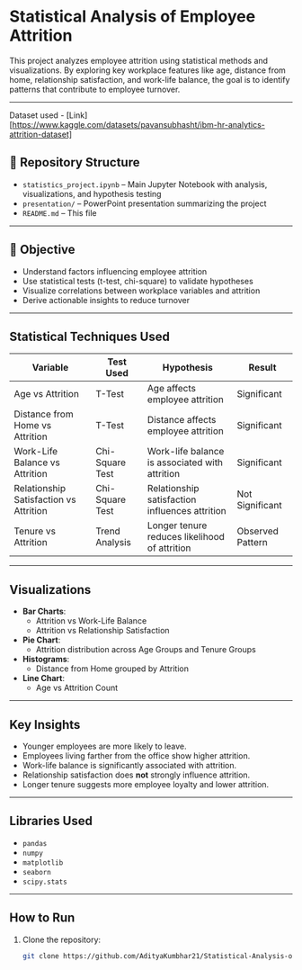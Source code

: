 # Statistical Analysis of Employee Attrition

This project analyzes employee attrition using statistical methods and visualizations. By exploring key workplace features like age, distance from home, relationship satisfaction, and work-life balance, the goal is to identify patterns that contribute to employee turnover.

---
Dataset used - [Link][https://www.kaggle.com/datasets/pavansubhasht/ibm-hr-analytics-attrition-dataset]

## 📁 Repository Structure

- `statistics_project.ipynb` – Main Jupyter Notebook with analysis, visualizations, and hypothesis testing
- `presentation/` – PowerPoint presentation summarizing the project
- `README.md` – This file

---

## 🎯 Objective

- Understand factors influencing employee attrition
- Use statistical tests (t-test, chi-square) to validate hypotheses
- Visualize correlations between workplace variables and attrition
- Derive actionable insights to reduce turnover

---

## Statistical Techniques Used

| Variable                     | Test Used          | Hypothesis                                                | Result                  |
|-----------------------------|--------------------|------------------------------------------------------------|--------------------------|
| Age vs Attrition            | T-Test             | Age affects employee attrition                            | Significant            |
| Distance from Home vs Attrition | T-Test         | Distance affects employee attrition                       | Significant            |
| Work-Life Balance vs Attrition | Chi-Square Test | Work-life balance is associated with attrition            | Significant            |
| Relationship Satisfaction vs Attrition | Chi-Square Test | Relationship satisfaction influences attrition |  Not Significant        |
| Tenure vs Attrition         | Trend Analysis     | Longer tenure reduces likelihood of attrition             | Observed Pattern       |

---

## Visualizations

- **Bar Charts**:
  - Attrition vs Work-Life Balance
  - Attrition vs Relationship Satisfaction
- **Pie Chart**:
  - Attrition distribution across Age Groups and Tenure Groups
- **Histograms**:
  - Distance from Home grouped by Attrition
- **Line Chart**:
  - Age vs Attrition Count

---

## Key Insights

- Younger employees are more likely to leave.
- Employees living farther from the office show higher attrition.
- Work-life balance is significantly associated with attrition.
- Relationship satisfaction does **not** strongly influence attrition.
- Longer tenure suggests more employee loyalty and lower attrition.

---

## Libraries Used

- `pandas`
- `numpy`
- `matplotlib`
- `seaborn`
- `scipy.stats`

---

## How to Run

1. Clone the repository:
   ```bash
   git clone https://github.com/AdityaKumbhar21/Statistical-Analysis-of-Employee-Attrition.git
